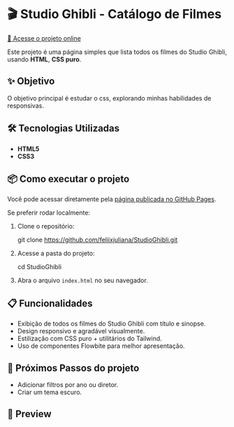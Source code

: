 # 🎬 Studio Ghibli - Catálogo de Filmes

[🔗 Acesse o projeto online](https://feliixjuliana.github.io/StudioGhibli_Novo/)

Este projeto é uma página simples que lista todos os filmes do Studio Ghibli, usando **HTML**, **CSS puro**.

## ✨ Objetivo

O objetivo principal é estudar o css, explorando minhas habilidades de responsivas.

## 🛠 Tecnologias Utilizadas

* **HTML5**
* **CSS3**

## 📦 Como executar o projeto

Você pode acessar diretamente pela [página publicada no GitHub Pages](https://feliixjuliana.github.io/StudioGhibli/).

Se preferir rodar localmente:

1. Clone o repositório:

   git clone https://github.com/feliixjuliana/StudioGhibli.git
   
3. Acesse a pasta do projeto:

   cd StudioGhibli

4. Abra o arquivo `index.html` no seu navegador.

## 📋 Funcionalidades

* Exibição de todos os filmes do Studio Ghibli com título e sinopse.
* Design responsivo e agradável visualmente.
* Estilização com CSS puro + utilitários do Tailwind.
* Uso de componentes Flowbite para melhor apresentação.

## 🔮 Próximos Passos do projeto

* Adicionar filtros por ano ou diretor.
* Criar um tema escuro.

## 📸 Preview

